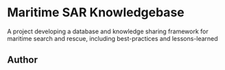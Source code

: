 # Maritime SAR Knowledgebase
A project developing a database and knowledge sharing framework for maritime search and rescue, including best-practices and lessons-learned

## Author
